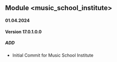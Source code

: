 ## Module <music_school_institute>

#### 01.04.2024
#### Version 17.0.1.0.0
##### ADD

- Initial Commit for Music School Institute
